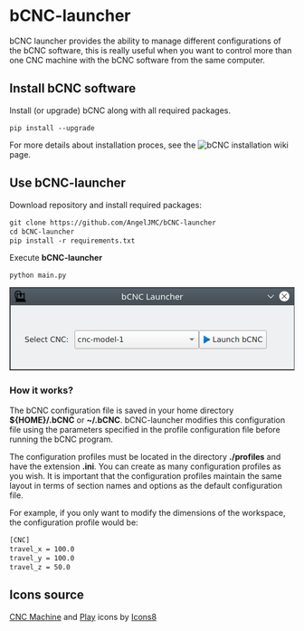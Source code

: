 # bCNC-launcher

bCNC launcher provides the ability to manage different configurations of the bCNC software, this is really useful when you want to control more than one CNC machine with the bCNC software from the same computer.

## Install bCNC software

Install (or upgrade) bCNC along with all required packages.

    pip install --upgrade 
    
For more details about installation proces, see the ![bCNC installation](https://github.com/vlachoudis/bCNC/wiki/Installation) wiki page.

## Use bCNC-launcher

Download repository and install required packages:

    git clone https://github.com/AngelJMC/bCNC-launcher
    cd bCNC-launcher
    pip install -r requirements.txt

Execute **bCNC-launcher**

    python main.py

![Application](/doc/app-main.png)



### How it works?

The bCNC configuration file is saved in your home directory **${HOME}/.bCNC**  or **~/.bCNC**. bCNC-launcher modifies this configuration file using the parameters specified in the profile configuration file before running the bCNC program. 

The configuration profiles must be located in the directory **./profiles** and have the extension **.ini**. You can create as many configuration profiles as you wish. It is important that the configuration profiles maintain the same layout in terms of section names and options as the default configuration file. 

For example, if you only want to modify the dimensions of the workspace, the configuration profile would be:

    [CNC]
    travel_x = 100.0
    travel_y = 100.0
    travel_z = 50.0




## Icons source
    
[CNC Machine](https://icons8.com/icon/1545/cnc-machine) and [Play](https://icons8.com/icon/GwYlS5m5Goz6/play) icons by [Icons8](https://icons8.com)



